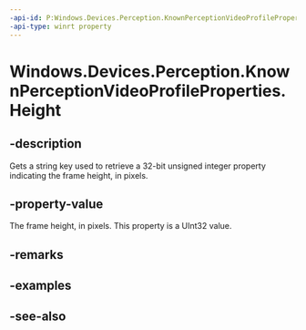 ```yaml
---
-api-id: P:Windows.Devices.Perception.KnownPerceptionVideoProfileProperties.Height
-api-type: winrt property
---
```


<!-- Property syntax
public string Height { get; }
-->

# Windows.Devices.Perception.KnownPerceptionVideoProfileProperties.Height

## -description
Gets a string key used to retrieve a 32-bit unsigned integer property indicating the frame height, in pixels.

## -property-value
The frame height, in pixels. This property is a UInt32 value.

## -remarks

## -examples

## -see-also
